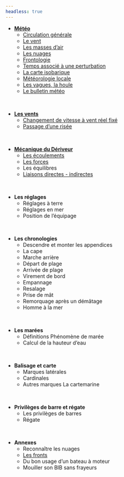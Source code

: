 ```yaml
---
headless: true
---
```


- [**Météo**]({{<relref"/docs/meteorology">}})
    - [Circulation générale]({{<relref"/docs/meteorology/general_circulation">}})
    - [Le vent]({{<relref"/docs/meteorology/wind">}})
    - [Les masses d’air]({{<relref"/docs/meteorology/air_volumes">}})
    - [Les nuages]({{<relref"/docs/meteorology/clouds">}})
    - [Frontologie]({{<relref"/docs/meteorology/frontology">}})
    - [Temps associé à une perturbation]({{<relref"/docs/meteorology/weather_associated_with_a_perturbation">}})
    - [La carte isobarique]({{<relref"/docs/meteorology/isobaric_map">}})
    - [Météorologie locale]({{<relref"/docs/meteorology/local_weather">}})
    - [Les vagues, la houle]({{<relref"/docs/meteorology/waves_and_swell">}})
    - [Le bulletin météo]({{<relref"/docs/meteorology/weather_report">}})
<br/>

- [**Les vents**]({{<relref"/docs/winds">}})
    - [Changement de vitesse à vent réel fixé]({{<relref"/docs/winds/changing_speed_with_fixed_real_wind_speed">}})
    - [Passage d’une risée]({{<relref"/docs/winds/gust_of_wind">}})
<br/>

- [**Mécanique du Dériveur**]({{<relref"/docs/dinghy_mecanic">}})
    - [Les écoulements]({{<relref"/docs/dinghy_mecanic/flows">}})
    - [Les forces]({{<relref"/docs/dinghy_mecanic/strengths">}})
    - Les équilibres
    - [Liaisons directes - indirectes]({{<relref"/docs/dinghy_mecanic/direct-indirect-links">}})
<br/>

- **Les réglages**
    - Réglages à terre
    - Réglages en mer
    - Position de l’équipage
<br/>

- **Les chronologies**
    - Descendre et monter les appendices
    - La cape
    - Marche arrière
    - Départ de plage
    - Arrivée de plage
    - Virement de bord 
    - Empannage
    - Resalage
    - Prise de mât
    - Remorquage après un démâtage 
    - Homme à la mer
<br/>

- **Les marées**
    - Définitions Phénomène de marée 
    - Calcul de la hauteur d’eau
<br/>

- **Balisage et carte**
    - Marques latérales
    - Cardinales
    - Autres marques
    La cartemarine
<br/>

- **Privilèges de barre et régate** 
    - Les privilèges de barres
    - Régate
<br/>

- **Annexes**
    - Reconnaître les nuages
    - [Les fronts]({{<relref"/docs/annexes/annexe-fronts">}})
    - Du bon usage d’un bateau à moteur
    - Mouiller son BIB sans frayeurs
<br/>
